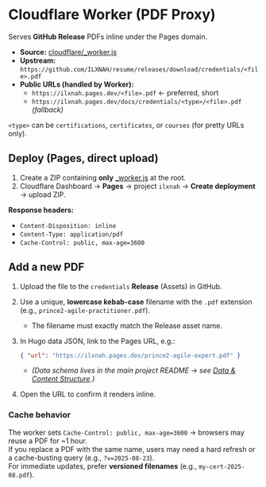 # Cloudflare Worker (PDF Proxy)

Serves **GitHub Release** PDFs inline under the Pages domain.
- **Source:** [cloudflare/_worker.js](./_worker.js)
- **Upstream:** `https://github.com/ILXNAH/resume/releases/download/credentials/<file>.pdf`
- **Public URLs (handled by Worker):**
  - `https://ilxnah.pages.dev/<file>.pdf`  ← preferred, short
  - `https://ilxnah.pages.dev/docs/credentials/<type>/<file>.pdf`  *(fallback)*

`<type>` can be `certifications`, `certificates`, or `courses` (for pretty URLs only).

## Deploy (Pages, direct upload)
1) Create a ZIP containing **only** [_worker.js](./_worker.js) at the root.  
2) Cloudflare Dashboard → **Pages** → project `ilxnah` → **Create deployment** → upload ZIP.

**Response headers:**
- `Content-Disposition: inline`
- `Content-Type: application/pdf`
- `Cache-Control: public, max-age=3600`

## Add a new PDF
1) Upload the file to the `credentials` **Release** (Assets) in GitHub.  

2) Use a unique, **lowercase kebab-case** filename with the `.pdf` extension (e.g., `prince2-agile-practitioner.pdf`).  
   - The filename must exactly match the Release asset name.

3) In Hugo data JSON, link to the Pages URL, e.g.:
   ```json
   { "url": "https://ilxnah.pages.dev/prince2-agile-expert.pdf" }
   ```
   - *(Data schema lives in the main project README → see [Data & Content Structure](../README.md#data--content-structure).)*
   
4) Open the URL to confirm it renders inline.

### Cache behavior
The worker sets `Cache-Control: public, max-age=3600` → browsers may reuse a PDF for ~1 hour.  
If you replace a PDF with the same name, users may need a hard refresh or a cache-busting query (e.g., `?v=2025-08-23`).  
For immediate updates, prefer **versioned filenames** (e.g., `my-cert-2025-08.pdf`).
